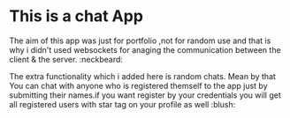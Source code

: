 # This is a chat App <br>
<p>
    The aim of this app was just for portfolio ,not for random use and that is why i didn't used
    websockets for anaging the communication between the client & the server. :neckbeard:</p>
The extra functionality which i added here is random chats. Mean by that You can chat with 
anyone who is registered themself to the app just by submitting their names.if you want register by
your credentials you will get all registered users with star tag on your profile as well :blush:

   
